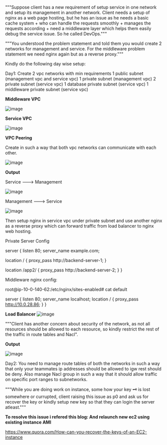 """Suppose client has a new requirement of setup service in one network and setup its management in another network. Client needs a setup of nginx as a web page hosting, but he has an issue as he needs a basic cache system + who can handle the requests smoothly + manages the requests according + need a middleware layer which helps them easily debug the service issue. So he called DevOps."""

"""You understood the problem statement and told them you would create 2 networks for management and service. For the middleware problem statement we need nginx again but as a reverse proxy."""

Kindly do the following day wise setup:

Day1: 
Create 2 vpc networks with min requirements
1 public subnet (management vpc and service vpc)
1 private subnet (management vpc)
2 private subnet (service vpc)
1 database private subnet (service vpc)
1 middleware private subnet (service vpc)


**Middleware VPC**

![image](https://github.com/parsugit/ansible_practice/assets/132131379/5b9f8061-1b2c-4860-818f-2c5d2720e1a9)

**Service VPC**

![image](https://github.com/parsugit/ansible_practice/assets/132131379/1fb60519-8946-4a9b-867f-d3afdcb3ec7f)

**VPC Peering**

Create in such a way that both vpc networks can communicate with each other. 

![image](https://github.com/parsugit/ansible_practice/assets/132131379/7e014200-4a0e-47f7-a19f-601076a66a7b)

**Output**

Service ---> Management

![image](https://github.com/parsugit/ansible_practice/assets/132131379/805d94f1-4063-4619-8ad6-65e9e5f04575)


Management ---> Service

![image](https://github.com/parsugit/ansible_practice/assets/132131379/63b139d9-9b36-40e5-a27b-8e48266c3a22)


Then setup nginx in service vpc under private subnet and use another nginx as a reverse proxy which can forward traffic from load balancer to nginx web hosting.

Private Server Config

server {
  listen 80;
  server_name example.com;

  location / {
      proxy_pass http://backend-server-1;
  }

  location /app2/ {
      proxy_pass http://backend-server-2;
  }
}

Middleware nginx config:

root@ip-10-0-140-62:/etc/nginx/sites-enabled# cat default

server {
listen 80;
server_name localhost;
location / {
    proxy_pass http://10.0.28.86;
}
}

**Load Balancer**
![image](https://github.com/parsugit/ansible_practice/assets/132131379/5835bc6d-a9d7-4e18-89d5-f8199badefb6)



"""Client has another concern about security of the network, as not all resources should be allowed to each resource, so kindly restrict the rest of the traffic in route tables and Nacl".

**Output**

![image](https://github.com/parsugit/ansible_practice/assets/132131379/d77a3a93-202b-4f16-af1c-02f0d2e1b2de)


Day2:
You need to manage 
route tables of both the networks in such a way that only your teammates ip addresses should be allowed to igw rest should be deny.
Also manage Nacl group in such a way that it should allow traffic on specific port ranges to subnetworks.

"""While you are doing work on instance, some how your key 🗝️ is lost somewhere or currupted, client raising this issue as p0 and ask us for recover the key or kindly setup new key so that they can login the server atleast."""

**To resolve this issue i refered this blog: And relaunch new ec2 using existing instance AMI**

https://www.quora.com/How-can-you-recover-the-keys-of-an-EC2-instance














